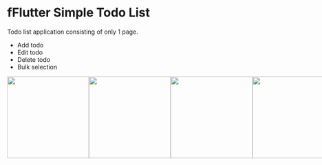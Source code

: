 # fFlutter Simple Todo List

Todo list application consisting of only 1 page.

- Add todo
- Edit todo
- Delete todo
- Bulk selection

<div style="display: flex; flex-direction: row;">
  <img src="https://i.imgur.com/GXktjSO.png" width="190px;">
  <img src="https://i.imgur.com/LVzpSiR.png" width="190px;">
  <img src="https://i.imgur.com/yg4RWTG.png" width="190px;">
  <img src="https://i.imgur.com/DLP1gZb.png" width="190px;">
  <img src="https://i.imgur.com/Pf9DqBc.png" width="190px;">
</div>
